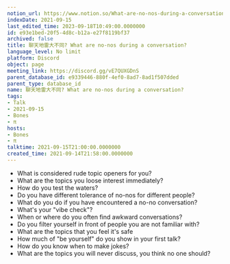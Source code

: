 ```yaml
---
notion_url: https://www.notion.so/What-are-no-nos-during-a-conversation-e93e1bed20f54d8cb12ae27f8119bf37
indexDate: 2021-09-15
last_edited_time: 2023-09-18T10:49:00.0000000
id: e93e1bed-20f5-4d8c-b12a-e27f8119bf37
archived: false
title: 聊天地雷大不同? What are no-nos during a conversation?
language_level: No limit
platform: Discord
object: page
meeting_link: https://discord.gg/vE7QUXGDnS
parent_database_id: e9339446-880f-4ef0-8ad7-8ad1f507dded
parent_type: database_id
name: 聊天地雷大不同? What are no-nos during a conversation?
tags:
- Talk
- 2021-09-15
- Bones
- π
hosts:
- Bones
- π
talktime: 2021-09-15T21:00:00.0000000
created_time: 2021-09-14T21:58:00.0000000
---
```



   - What is considered rude topic openers for you?
   - What are the topics you loose interest immediately?
   - How do you test the waters?
   - Do you have different tolerance of no-nos for different people?
   - What do you do if you have encountered a no-no conversation? 
   - What's your "vibe check"?
   - When or where do you often find awkward conversations?
   - Do you filter yourself in front of people you are not familiar with?
   - What are the topics that you feel it's safe
   - How much of "be yourself" do you show in your first talk?
   - How do you know when to make jokes?
   - What are the topics you will never discuss, you think no one should?









